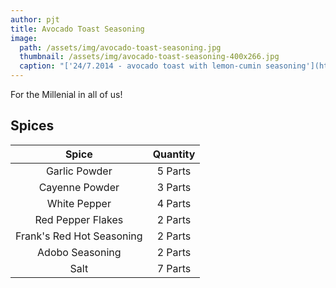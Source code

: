 ```yaml
---
author: pjt
title: Avocado Toast Seasoning
image:
  path: /assets/img/avocado-toast-seasoning.jpg
  thumbnail: /assets/img/avocado-toast-seasoning-400x266.jpg
  caption: "['24/7.2014 - avocado toast with lemon-cumin seasoning'](https://www.flickr.com/photos/24209378@N03/14600332759) by [julochka](https://www.flickr.com/photos/24209378@N03) is licensed under [CC BY-NC 2.0](https://creativecommons.org/licenses/by-nc/2.0/?ref=ccsearch&atype=rich)"
---
```


For the Millenial in all of us!

## Spices

| Spice | Quantity |
|:-:|:-:|
| Garlic Powder | 5 Parts |
| Cayenne Powder | 3 Parts |
| White Pepper | 4 Parts |
| Red Pepper Flakes | 2 Parts |
| Frank's Red Hot Seasoning | 2 Parts |
| Adobo Seasoning | 2 Parts |
| Salt | 7 Parts |
